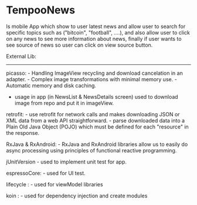 # TempooNews

Is mobile App which show to user latest news and allow user to search for specific topics such as ("bitcoin", "football", ....), and also 
allow user to click on any news to see more information about news, finally if user wants to see source of news so user can click on view source button.


External Lib:
_____________

picasso:
	- Handling ImageView recycling and download cancelation in an adapter.
	- Complex image transformations with minimal memory use.
	- Automatic memory and disk caching.
- usage in app (in NewsList & NewsDetails screen) used to download image from repo and put it in imageView.
	

retrofit: 
	- use retrofit for network calls and makes downloading JSON or XML data from a web API straightforward. 
	- parse downloaded data into a Plain Old Java Object (POJO) which must be defined for each "resource" in the response.



RxJava & RxAndroid:
	- RxJava and RxAndroid libraries allow us to easily do async processing using principles of functional reactive programming. 
	


jUnitVersion 
	- used to implement unit test for app.
	


espressoCore:
	- used for UI test.

lifecycle :
	- used for viewModel libraries
	
koin :
	- used for dependency injection and create modules
